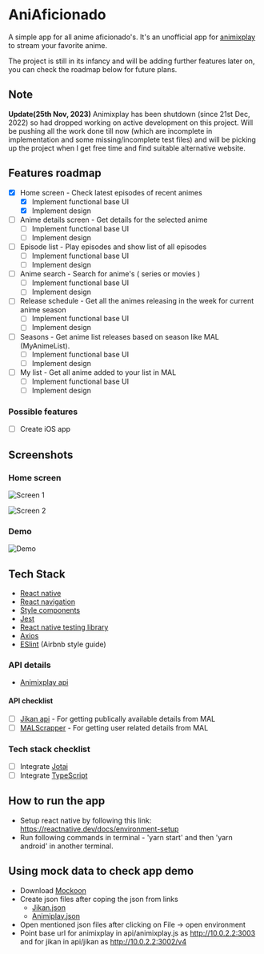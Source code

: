 # AniAficionado

A simple app for all anime aficionado's. It's an unofficial app for [animixplay](https://animixplay.to/) to stream your favorite anime.

The project is still in its infancy and will be adding further features later on, you can check the roadmap below for future plans.

## Note

**Update(25th Nov, 2023)**
Animixplay has been shutdown (since 21st Dec, 2022) so had dropped working on active development on this project. Will be pushing all the work done till now (which are incomplete in implementation and some missing/incomplete test files) and will be picking up the project when I get free time and find suitable alternative website.

## Features roadmap

- [x] Home screen - Check latest episodes of recent animes
  - [x] Implement functional base UI
  - [x] Implement design
- [ ] Anime details screen - Get details for the selected anime
  - [ ] Implement functional base UI
  - [ ] Implement design
- [ ] Episode list - Play episodes and show list of all episodes
  - [ ] Implement functional base UI
  - [ ] Implement design
- [ ] Anime search - Search for anime's ( series or movies )
  - [ ] Implement functional base UI
  - [ ] Implement design
- [ ] Release schedule - Get all the animes releasing in the week for current anime season
  - [ ] Implement functional base UI
  - [ ] Implement design
- [ ] Seasons - Get anime list releases based on season like MAL (MyAnimeList).
  - [ ] Implement functional base UI
  - [ ] Implement design
- [ ] My list - Get all anime added to your list in MAL
  - [ ] Implement functional base UI
  - [ ] Implement design

### Possible features

- [ ] Create iOS app

## Screenshots

### Home screen

![Screen 1](https://i.ibb.co/gRg0qF5/home-1.png)

![Screen 2](https://i.ibb.co/CvMdxyT/home-2.png)

### Demo

![Demo](/demo.webp)

## Tech Stack

- [React native](https://github.com/facebook/react-native)
- [React navigation](https://github.com/react-navigation/react-navigation)
- [Style components](https://github.com/styled-components/styled-components)
- [Jest](https://github.com/facebook/jest)
- [React native testing library](https://github.com/callstack/react-native-testing-library)
- [Axios](https://github.com/axios/axios)
- [ESlint](https://github.com/eslint/eslint) (Airbnb style guide)

### API details

- [Animixplay api](https://animixplay.to/)

#### API checklist

- [ ] [Jikan api](https://jikan.moe/) - For getting publically available details from MAL
- [ ] [MALScrapper](https://github.com/Kylart/MalScraper) - For getting user related details from MAL

### Tech stack checklist

- [ ] Integrate [Jotai](https://github.com/pmndrs/jotai)
- [ ] Integrate [TypeScript](https://github.com/microsoft/TypeScript)

## How to run the app

- Setup react native by following this link: <https://reactnative.dev/docs/environment-setup>
- Run following commands in terminal - 'yarn start' and then 'yarn android' in another terminal.

## Using mock data to check app demo

- Download [Mockoon](https://mockoon.com/)
- Create json files after coping the json from links
  - [Jikan.json](https://www.npoint.io/docs/3c3e1039d3a4237d48ad)
  - [Animiplay.json](https://www.npoint.io/docs/9b45d342305e7631ba88)
- Open mentioned json files after clicking on File -> open environment
- Point base url for animixplay in api/animixplay.js as <http://10.0.2.2:3003> and for jikan in api/jikan as <http://10.0.2.2:3002/v4>
